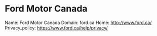 
# Ford Motor Canada

Name: Ford Motor Canada
Domain: ford.ca
Home: http://www.ford.ca/
Privacy_policy: https://www.ford.ca/help/privacy/
